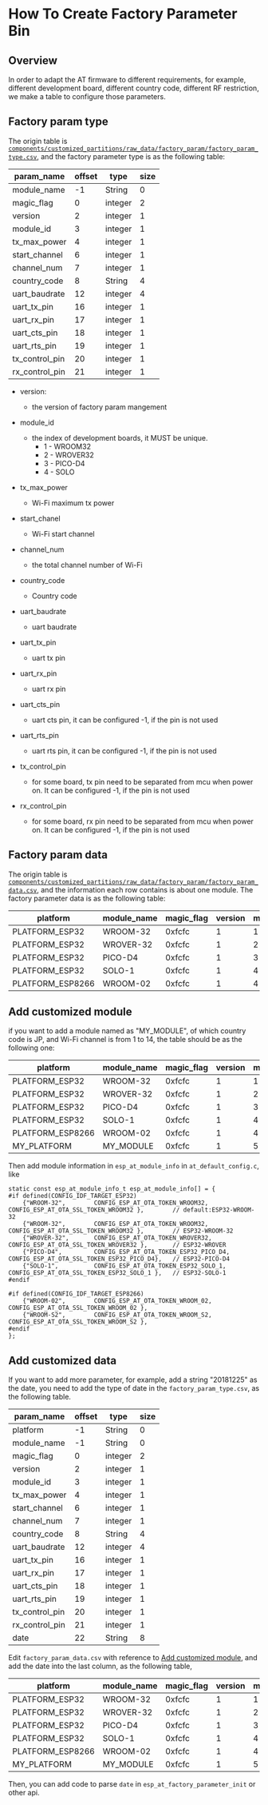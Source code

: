 How To Create Factory Parameter Bin
=============

## Overview
In order to adapt the AT firmware to different requirements, for example, different development board, different country code, different RF restriction, we make a table to configure those parameters.

## Factory param type 

The origin table is [`components/customized_partitions/raw_data/factory_param/factory_param_type.csv`](../../../components/customized_partitions/raw_data/factory_param/factory_param_type.csv), and the factory parameter type is as the following table:

| param_name    | offset |  type   | size |
| ------------- | ------ | ------- | ---- |
| module_name   |    -1   | String  |   0  |
| magic_flag    |    0   | integer |   2  |
| version       |    2   | integer |   1  |
| module_id     |    3   | integer |   1  |
| tx_max_power  |    4   | integer |   1  |
| start_channel |    6   | integer |   1  |
| channel_num   |    7   | integer |   1  |
| country_code  |    8   | String  |   4  |
| uart_baudrate |   12   | integer |   4  |
| uart_tx_pin   |   16   | integer |   1  |
| uart_rx_pin   |   17   | integer |   1  |
| uart_cts_pin  |   18   | integer |   1  |
| uart_rts_pin  |   19   | integer |   1  |
| tx_control_pin|   20   | integer |   1  |
| rx_control_pin|   21   | integer |   1  |

 - version:
   - the version of factory param mangement
   
 - module_id
   - the index of development boards, it MUST be unique.
     - 1 - WROOM32
     - 2 - WROVER32
     - 3 - PICO-D4
     - 4 - SOLO
     
 - tx\_max_power
   - Wi-Fi maximum tx power
   
 - start_chanel
   - Wi-Fi start channel
   
 - channel_num
   - the total channel number of Wi-Fi
   
 - country_code
   - Country code
   
 - uart_baudrate
   - uart baudrate
   
 - uart\_tx_pin
   - uart tx pin
   
 - uart\_rx_pin
   - uart rx pin
   
 - uart\_cts_pin
   - uart cts pin, it can be configured -1, if the pin is not used
   
 - uart\_rts_pin
   - uart rts pin, it can be configured -1, if the pin is not used

 - tx\_control\_pin 
   - for some board, tx pin need to be separated from mcu when power on. It can be configured -1, if the pin is not used

 - rx\_control\_pin 
   - for some board, rx pin need to be separated from mcu when power on. It can be configured -1, if the pin is not used
   
## Factory param data 

The origin table is [`components/customized_partitions/raw_data/factory_param/factory_param_data.csv`](../../../components/customized_partitions/raw_data/factory_param/factory_param_data.csv), and the information each row contains is about one module. The factory parameter data is as the following table:

| platform | module_name | magic_flag | version | module_id | tx_max_power | start_channel | channel_num | country_code | uart_baudrate | uart_tx_pin | uart_rx_pin | uart_cts_pin | uart_rts_pin | tx_control_pin | rx_control_pin
|---|---|---|---|---|---|---| ---|---|---|---|---|---|---|---|---|
| PLATFORM_ESP32 | WROOM-32 |0xfcfc|1|1|1|1|13|CN|115200|17|16|15|14|-1|-1
| PLATFORM_ESP32 | WROVER-32|0xfcfc|1|2|1|1|13|CN|115200|22|19|15|14|-1|-1
| PLATFORM_ESP32 | PICO-D4  |0xfcfc|1|3|1|1|13|CN|115200|22|19|15|14|-1|-1
| PLATFORM_ESP32 | SOLO-1   |0xfcfc|1|4|1|1|13|CN|115200|17|16|15|14|-1|-1
| PLATFORM_ESP8266 | WROOM-02   |0xfcfc|1|4|1|1|13|CN|115200|15|13|3|1|5|-1

<a name="Add_Customized_Module"></a>
## Add customized module

if you want to add a module named as "MY_MODULE", of which country code is JP, and Wi-Fi channel is from 1 to 14, the table should be as the following one:

| platform | module_name | magic_flag | version | module_id | tx_max_power | start_channel | channel_num | country_code | uart_baudrate | uart_tx_pin | uart_rx_pin | uart_cts_pin | uart_rts_pin | tx_control_pin | rx_control_pin
|---|---|---|---|---|---|---| ---|---|---|---|---|---|---|---|---|
| PLATFORM_ESP32 | WROOM-32 |0xfcfc|1|1|1|1|13|CN|115200|17|16|15|14|-1|-1|
| PLATFORM_ESP32 | WROVER-32|0xfcfc|1|2|1|1|13|CN|115200|22|19|15|14|-1|-1|
| PLATFORM_ESP32 | PICO-D4  |0xfcfc|1|3|1|1|13|CN|115200|22|19|15|14|-1|-1|
| PLATFORM_ESP32 | SOLO-1   |0xfcfc|1|4|1|1|13|CN|115200|17|16|15|14|-1|-1|
| PLATFORM_ESP8266 | WROOM-02   |0xfcfc|1|4|1|1|13|CN|115200|15|13|3|1|5|-1|
| MY_PLATFORM | MY_MODULE|0xfcfc|1|5|1|1|14|JP|115200|17|16|15|14|-1|-1|

Then add module information in `esp_at_module_info` in `at_default_config.c`, like

```
static const esp_at_module_info_t esp_at_module_info[] = {
#if defined(CONFIG_IDF_TARGET_ESP32)
    {"WROOM-32",        CONFIG_ESP_AT_OTA_TOKEN_WROOM32,       CONFIG_ESP_AT_OTA_SSL_TOKEN_WROOM32 },        // default:ESP32-WROOM-32
    {"WROOM-32",        CONFIG_ESP_AT_OTA_TOKEN_WROOM32,       CONFIG_ESP_AT_OTA_SSL_TOKEN_WROOM32 },        // ESP32-WROOM-32
    {"WROVER-32",       CONFIG_ESP_AT_OTA_TOKEN_WROVER32,      CONFIG_ESP_AT_OTA_SSL_TOKEN_WROVER32 },       // ESP32-WROVER
    {"PICO-D4",         CONFIG_ESP_AT_OTA_TOKEN_ESP32_PICO_D4, CONFIG_ESP_AT_OTA_SSL_TOKEN_ESP32_PICO_D4},   // ESP32-PICO-D4
    {"SOLO-1",          CONFIG_ESP_AT_OTA_TOKEN_ESP32_SOLO_1,  CONFIG_ESP_AT_OTA_SSL_TOKEN_ESP32_SOLO_1 },   // ESP32-SOLO-1
#endif

#if defined(CONFIG_IDF_TARGET_ESP8266)
    {"WROOM-02",        CONFIG_ESP_AT_OTA_TOKEN_WROOM_02,       CONFIG_ESP_AT_OTA_SSL_TOKEN_WROOM_02 },
    {"WROOM-S2",        CONFIG_ESP_AT_OTA_TOKEN_WROOM_S2,       CONFIG_ESP_AT_OTA_SSL_TOKEN_WROOM_S2 },
#endif
};
```
## Add customized data

If you want to add more parameter, for example, add a string "20181225" as the date, you need to add the type of date in the `factory_param_type.csv`, as the following table.

| param_name    | offset |  type   | size |
| ------------- | ------ | ------- | ---- |
| platform      |   -1   | String  |   0  |
| module_name   |   -1   | String  |   0  |
| magic_flag    |    0   | integer |   2  |
| version       |    2   | integer |   1  |
| module_id     |    3   | integer |   1  |
| tx_max_power  |    4   | integer |   1  |
| start_channel |    6   | integer |   1  |
| channel_num   |    7   | integer |   1  |
| country_code  |    8   | String  |   4  |
| uart_baudrate |   12   | integer |   4  |
| uart_tx_pin   |   16   | integer |   1  |
| uart_rx_pin   |   17   | integer |   1  |
| uart_cts_pin  |   18   | integer |   1  |
| uart_rts_pin  |   19   | integer |   1  |
| tx_control_pin |   20   | integer |  1  |
| rx_control_pin |   21   | integer |  1  |
| date     |   22   | String  |   8  |

Edit `factory_param_data.csv` with reference to 
[Add customized module](#Add_Customized_Module), and add the date into the last column, as the following table,

| platform | module_name | magic_flag | version | module_id | tx_max_power | start_channel | channel_num | country_code | uart_baudrate | uart_tx_pin | uart_rx_pin | uart_cts_pin | uart_rts_pin | tx_control_pin | rx_control_pin | data
|---|---|---|---|---|---|---| ---|---|---|---|---|---|---|---|---|---|
| PLATFORM_ESP32 | WROOM-32 |0xfcfc|1|1|1|1|13|CN|115200|17|16|15|14|-1|-1| |
| PLATFORM_ESP32 | WROVER-32|0xfcfc|1|2|1|1|13|CN|115200|22|19|15|14|-1|-1| |
| PLATFORM_ESP32 | PICO-D4  |0xfcfc|1|3|1|1|13|CN|115200|22|19|15|14|-1|-1| |
| PLATFORM_ESP32 | SOLO-1   |0xfcfc|1|4|1|1|13|CN|115200|17|16|15|14|-1|-1| |
| PLATFORM_ESP8266 | WROOM-02   |0xfcfc|1|4|1|1|13|CN|115200|15|13|3|1|5|-1| |
| MY_PLATFORM | MY_MODULE|0xfcfc|1|5|1|1|14|JP|115200|17|16|15|14|-1|-1|20181225|

Then, you can add code to parse `date` in `esp_at_factory_parameter_init` or other api.